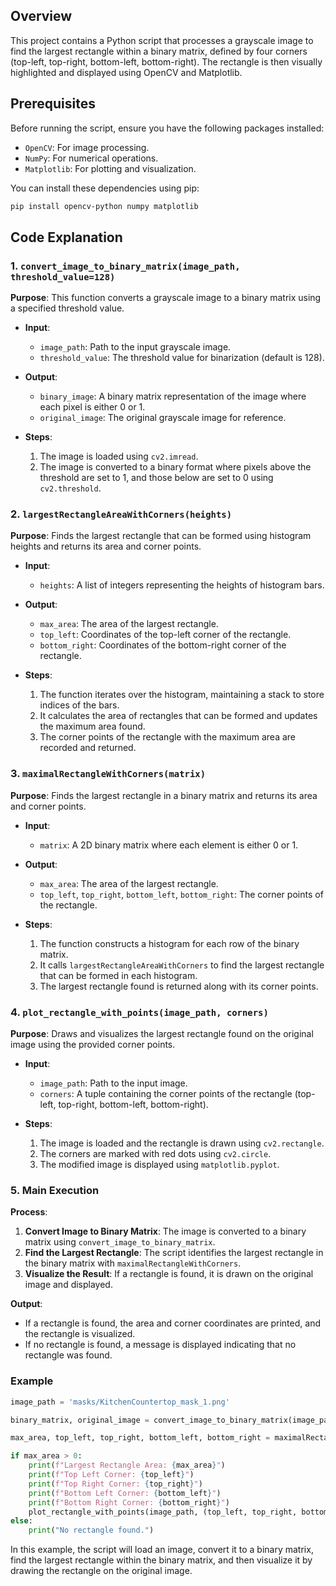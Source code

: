 
## Overview

This project contains a Python script that processes a grayscale image to find the largest rectangle within a binary matrix, defined by four corners (top-left, top-right, bottom-left, bottom-right). The rectangle is then visually highlighted and displayed using OpenCV and Matplotlib.

## Prerequisites

Before running the script, ensure you have the following packages installed:

- `OpenCV`: For image processing.
- `NumPy`: For numerical operations.
- `Matplotlib`: For plotting and visualization.

You can install these dependencies using pip:

```bash
pip install opencv-python numpy matplotlib
```

## Code Explanation

### 1. `convert_image_to_binary_matrix(image_path, threshold_value=128)`

**Purpose**: This function converts a grayscale image to a binary matrix using a specified threshold value.

- **Input**:
  - `image_path`: Path to the input grayscale image.
  - `threshold_value`: The threshold value for binarization (default is 128).
  
- **Output**:
  - `binary_image`: A binary matrix representation of the image where each pixel is either 0 or 1.
  - `original_image`: The original grayscale image for reference.

- **Steps**:
  1. The image is loaded using `cv2.imread`.
  2. The image is converted to a binary format where pixels above the threshold are set to 1, and those below are set to 0 using `cv2.threshold`.

### 2. `largestRectangleAreaWithCorners(heights)`

**Purpose**: Finds the largest rectangle that can be formed using histogram heights and returns its area and corner points.

- **Input**:
  - `heights`: A list of integers representing the heights of histogram bars.
  
- **Output**:
  - `max_area`: The area of the largest rectangle.
  - `top_left`: Coordinates of the top-left corner of the rectangle.
  - `bottom_right`: Coordinates of the bottom-right corner of the rectangle.

- **Steps**:
  1. The function iterates over the histogram, maintaining a stack to store indices of the bars.
  2. It calculates the area of rectangles that can be formed and updates the maximum area found.
  3. The corner points of the rectangle with the maximum area are recorded and returned.

### 3. `maximalRectangleWithCorners(matrix)`

**Purpose**: Finds the largest rectangle in a binary matrix and returns its area and corner points.

- **Input**:
  - `matrix`: A 2D binary matrix where each element is either 0 or 1.
  
- **Output**:
  - `max_area`: The area of the largest rectangle.
  - `top_left`, `top_right`, `bottom_left`, `bottom_right`: The corner points of the rectangle.

- **Steps**:
  1. The function constructs a histogram for each row of the binary matrix.
  2. It calls `largestRectangleAreaWithCorners` to find the largest rectangle that can be formed in each histogram.
  3. The largest rectangle found is returned along with its corner points.

### 4. `plot_rectangle_with_points(image_path, corners)`

**Purpose**: Draws and visualizes the largest rectangle found on the original image using the provided corner points.

- **Input**:
  - `image_path`: Path to the input image.
  - `corners`: A tuple containing the corner points of the rectangle (top-left, top-right, bottom-left, bottom-right).
  
- **Steps**:
  1. The image is loaded and the rectangle is drawn using `cv2.rectangle`.
  2. The corners are marked with red dots using `cv2.circle`.
  3. The modified image is displayed using `matplotlib.pyplot`.

### 5. Main Execution

**Process**:

1. **Convert Image to Binary Matrix**: The image is converted to a binary matrix using `convert_image_to_binary_matrix`.
2. **Find the Largest Rectangle**: The script identifies the largest rectangle in the binary matrix with `maximalRectangleWithCorners`.
3. **Visualize the Result**: If a rectangle is found, it is drawn on the original image and displayed.

**Output**:
- If a rectangle is found, the area and corner coordinates are printed, and the rectangle is visualized.
- If no rectangle is found, a message is displayed indicating that no rectangle was found.

### Example

```python
image_path = 'masks/KitchenCountertop_mask_1.png' 

binary_matrix, original_image = convert_image_to_binary_matrix(image_path)

max_area, top_left, top_right, bottom_left, bottom_right = maximalRectangleWithCorners(binary_matrix)

if max_area > 0:
    print(f"Largest Rectangle Area: {max_area}")
    print(f"Top Left Corner: {top_left}")
    print(f"Top Right Corner: {top_right}")
    print(f"Bottom Left Corner: {bottom_left}")
    print(f"Bottom Right Corner: {bottom_right}")
    plot_rectangle_with_points(image_path, (top_left, top_right, bottom_left, bottom_right))
else:
    print("No rectangle found.")
```

In this example, the script will load an image, convert it to a binary matrix, find the largest rectangle within the binary matrix, and then visualize it by drawing the rectangle on the original image.
